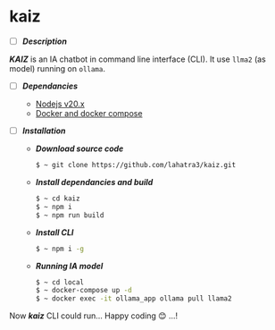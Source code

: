 # kaiz

- [ ] ***Description***

***KAIZ*** is an IA chatbot in command line interface (CLI). It use `llma2` (as model) running on `ollama`.

- [ ] ***Dependancies***
    - [Nodejs v20.x](https://nodejs.org)
    - [Docker and docker compose](https://www.docker.com)

- [ ] ***Installation***

    - ***Download source code***
        ```Bash
        $ ~ git clone https://github.com/lahatra3/kaiz.git
        ```
    
    - ***Install dependancies and build***
        ```Bash
        $ ~ cd kaiz
        $ ~ npm i
        $ ~ npm run build
        ```
    
    - ***Install CLI***
        ```Bash
        $ ~ npm i -g
        ```
    
    - ***Running IA model***
        ```Bash
        $ ~ cd local
        $ ~ docker-compose up -d
        $ ~ docker exec -it ollama_app ollama pull llama2
        ```

Now ***kaiz*** CLI could run... 
Happy coding 😊 ...!